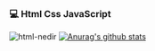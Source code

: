 ### 💻 Html Css JavaScript
![html-nedir](https://user-images.githubusercontent.com/46246019/87252518-6a803f80-c47c-11ea-971b-c8d3f2b8e3cb.gif)
[![Anurag's github stats](https://github-readme-stats.vercel.app/api?username=berat02)](https://github.com/berat02/github-readme-stats)
<!--
**berat02/berat02** is a ✨ _special_ ✨ repository because its `README.md` (this file) appears on your GitHub profile.

Here are some ideas to get you started:

- 🔭 I’m currently working on ...
- 🌱 I’m currently learning ...
- 👯 I’m looking to collaborate on ...
- 🤔 I’m looking for help with ...
- 💬 Ask me about ...
- 📫 How to reach me: ...
- 😄 Pronouns: ...
- ⚡ Fun fact: ...
-->
